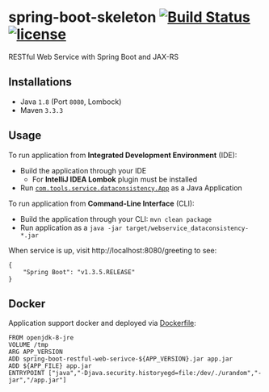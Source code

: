 # spring-boot-skeleton [![Build Status](https://travis-ci.org/vsamov/spring-boot-skeleton.svg?branch=master)](https://travis-ci.org/vsamov/spring-boot-skeleton-service) [![license](https://img.shields.io/github/license/mashape/apistatus.svg?maxAge=2592000)](LICENSE)

RESTful Web Service with Spring Boot and JAX-RS 

## Installations

- Java `1.8` (Port `8080`, Lombock)
- Maven `3.3.3`

## Usage

To run application from **Integrated Development Environment** (IDE):

- Build the application through your IDE
  - For **IntelliJ IDEA Lombok** plugin must be installed
- Run [`com.tools.service.dataconsistency.App`](/src/main/java/com/tools/service/dataconsistency/App.java) as a Java Application

To run application from **Command-Line Interface** (CLI):

- Build the application through your CLI: `mvn clean package`
- Run application as a `java -jar target/webservice_dataconsistency-*.jar`

When service is up, visit http://localhost:8080/greeting to see:

    {
        "Spring Boot": "v1.3.5.RELEASE"
    }

## Docker

Application support docker and deployed via [Dockerfile](Dockerfile):
    
    FROM openjdk-8-jre
    VOLUME /tmp
    ARG APP_VERSION
    ADD spring-boot-restful-web-serivce-${APP_VERSION}.jar app.jar
    ADD ${APP_FILE} app.jar
    ENTRYPOINT ["java","-Djava.security.historyegd=file:/dev/./urandom","-jar","/app.jar"]


